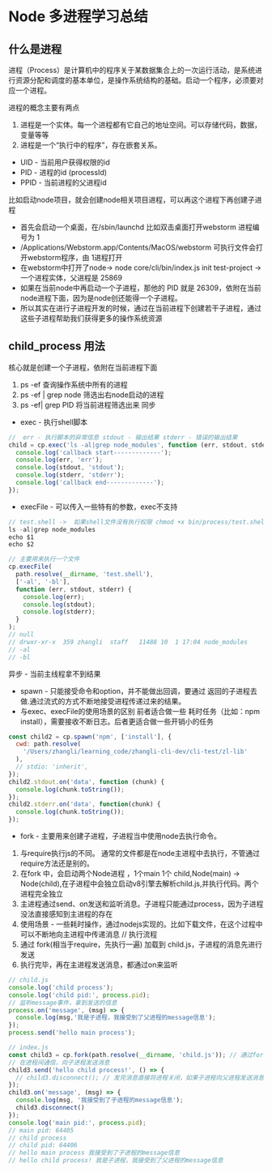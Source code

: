 # Node 多进程学习总结
## 什么是进程
进程（Process）是计算机中的程序关于某数据集合上的一次运行活动，是系统进行资源分配和调度的基本单位，是操作系统结构的基础。启动一个程序，必须要对应一个进程。

进程的概念主要有两点
1. 进程是一个实体。每一个进程都有它自己的地址空间。可以存储代码，数据，变量等等
2. 进程是一个“执行中的程序”，存在嵌套关系。

* UID - 当前用户获得权限的id
* PID - 进程的id  (processId)
* PPID - 当前进程的父进程id


比如启动node项目，就会创建node相关项目进程，可以再这个进程下再创建子进程
* 首先会启动一个桌面，在/sbin/launchd 比如双击桌面打开webstorm 进程编号为 1
* /Applications/Webstorm.app/Contents/MacOS/webstorm 可执行文件会打开webstorm程序，由 1进程打开
* 在webstorm中打开了node-> node core/cli/bin/index.js init test-project -> 一个进程实体，父进程是 25869
* 如果在当前node中再启动一个子进程，那他的 PID 就是 26309，依附在当前node进程下面，因为是node创还能得一个子进程。
* 所以其实在进行子进程开发的时候，通过在当前进程下创建若干子进程，通过这些子进程帮助我们获得更多的操作系统资源

## child_process 用法 
核心就是创建一个子进程，依附在当前进程下面
1. ps -ef  查询操作系统中所有的进程
2. ps -ef | grep node 筛选出右node启动的进程
3. ps -ef| grep PID 将当前进程筛选出来
同步
* exec - 执行shell脚本
```js
//  err - 执行脚本的异常信息 stdout - 输出结果 stderr - 错误的输出结果
child = cp.exec('ls -al|grep node_modules', function (err, stdout, stderr) {
  console.log('callback start-------------');
  console.log(err, 'err');
  console.log(stdout, 'stdout');
  console.log(stderr, 'stderr');
  console.log('callback end-------------');
});
```
* execFile  - 可以传入一些特有的参数，exec不支持

```js
// test.shell ->  如果shell文件没有执行权限 chmod +x bin/process/test.shell
ls -al|grep node_modules
echo $1
echo $2

// 主要用来执行一个文件
cp.execFile(
  path.resolve(__dirname, 'test.shell'),
  ['-al', '-bl'],
  function (err, stdout, stderr) {
    console.log(err);
    console.log(stdout);
    console.log(stderr);
  }
);
// null
// drwxr-xr-x  359 zhangli  staff   11488 10  1 17:04 node_modules
// -al
// -bl
```

异步 - 当前主线程拿不到结果
* spawn - 只能接受命令和option，并不能做出回调，要通过 返回的子进程去做.通过流式的方式不断地接受进程传递过来的结果。
* 与exec、execFile的使用场景的区别
前者适合做一些 耗时任务（比如：npm install），需要接收不断日志。后者更适合做一些开销小的任务
```js
const child2 = cp.spawn('npm', ['install'], {
  cwd: path.resolve(
    '/Users/zhangli/learning_code/zhangli-cli-dev/cli-test/zl-lib'
  ),
  // stdio: 'inherit',
});
child2.stdout.on('data', function (chunk) {
  console.log(chunk.toString());
});
child2.stderr.on('data', function(chunk) {
  console.log(chunk.toString());
});
```
* fork -  主要用来创建子进程，子进程当中使用node去执行命令。
1. 与require执行js的不同。  通常的文件都是在node主进程中去执行，不管通过require方法还是别的。
2. 在fork 中，会启动两个Node进程 ，1个main 1个 child,Node(main) -> Node(child),在子进程中会独立启动v8引擎去解析child.js,并执行代码。两个进程完全独立
3. 主进程通过send、on发送和监听消息。子进程只能通过process，因为子进程没法直接感知到主进程的存在
4. 使用场景 - 一些耗时操作，通过nodejs实现的。比如下载文件，在这个过程中可以不断地向主进程中传递消息
// 执行流程
1. 通过 fork(相当于require，先执行一遍) 加载到 child.js，子进程的消息先进行发送
2. 执行完毕，再在主进程发送消息，都通过on来监听
```js
// child.js  
console.log('child process');
console.log('child pid:', process.pid);
// 监听message事件，拿到发送的信息
process.on('message', (msg) => {
  console.log(msg,'我是子进程，我接受到了父进程的message信息');
});
process.send('hello main process');

// index.js
const child3 = cp.fork(path.resolve(__dirname, 'child.js')); // 通过fork命令执行了 child.js文件
// 在进程间通信，向子进程发送消息
child3.send('hello child process!', () => {
  // child3.disconnect(); // 发完消息直接将进程关闭，如果子进程向父进程发送消息，暂时是不能关闭的
});
child3.on('message', (msg) => {
  console.log(msg, '我接受到了子进程的message信息');
  child3.disconnect()
});
console.log('main pid:', process.pid);
// main pid: 64405
// child process
// child pid: 64406
// hello main process 我接受到了子进程的message信息
// hello child process! 我是子进程，我接受到了父进程的message信息
```
